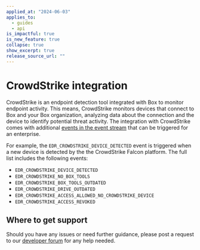 ```yaml
---
applied_at: "2024-06-03"
applies_to:
  - guides
  - api
is_impactful: true
is_new_feature: true
collapse: true
show_excerpt: true
release_source_url: ""
---
```


# CrowdStrike integration

CrowdStrike is an endpoint detection tool integrated with Box to monitor endpoint activity. This means, CrowdStrike monitors devices that connect to Box and your Box organization, analyzing data about the connection and the device to identify potential threat activity.
The integration with CrowdStrike comes with additional [events in the event stream][1] that can be triggered for an enterprise. 

<!-- more -->

For example, the `EDR_CROWDSTRIKE_DEVICE_DETECTED` event is triggered when a new device is detected by the the CrowdStrike Falcon platform.
The full list includes the following events:

* `EDR_CROWDSTRIKE_DEVICE_DETECTED`
* `EDR_CROWDSTRIKE_NO_BOX_TOOLS`
* `EDR_CROWDSTRIKE_BOX_TOOLS_OUTDATED`
* `EDR_CROWDSTRIKE_DRIVE_OUTDATED`
* `EDR_CROWDSTRIKE_ACCESS_ALLOWED_NO_CROWDSTRIKE_DEVICE`
* `EDR_CROWDSTRIKE_ACCESS_REVOKED`

## Where to get support

Should you have any issues or need further guidance, please post a request to our [developer forum][2] for any help needed.

[1]: g://events/enterprise-events/for-enterprise#event-types
[2]: https://forum.box.com/
